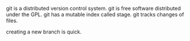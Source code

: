 git is a distributed version control system.
git is free software distributed under the GPL.
git has a mutable index called stage.
git tracks changes of files.

creating a new branch is quick.